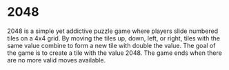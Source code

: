 # 2048
 2048 is a simple yet addictive puzzle game where players slide numbered tiles on a 4x4 grid. By moving the tiles up, down, left, or right, tiles with the same value combine to form a new tile with double the value. The goal of the game is to create a tile with the value 2048. The game ends when there are no more valid moves available.
